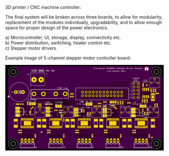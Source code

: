 
3D printer / CNC machine controller:   

The final system will be broken across three boards, to allow for modularity, replacement of the modules individually, upgradability, and to allow enough space for proper
design of the power electronics.   

a) Microcontroller, UI, storage, display, connectivity etc.   
b) Power distribution, switching, heater control etc.   
c) Stepper motor drivers.   

Example image of 5-channel stepper motor controller board:   

![](https://github.com/lukeweston/3DPrinterController/raw/master/5ChannelStepperDriver-preview.png)

